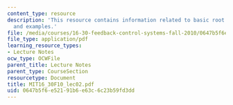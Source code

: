 ```yaml
---
content_type: resource
description: 'This resource contains information related to basic root locus: analysis
  and examples.'
file: /media/courses/16-30-feedback-control-systems-fall-2010/0647b5f6e52191b6e63c6c23b59fd3dd_MIT16_30F10_lec02.pdf
file_type: application/pdf
learning_resource_types:
- Lecture Notes
ocw_type: OCWFile
parent_title: Lecture Notes
parent_type: CourseSection
resourcetype: Document
title: MIT16_30F10_lec02.pdf
uid: 0647b5f6-e521-91b6-e63c-6c23b59fd3dd
---
```

